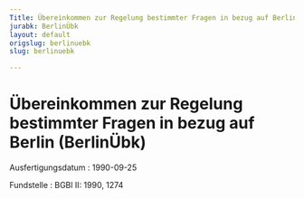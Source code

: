 ```yaml
---
Title: Übereinkommen zur Regelung bestimmter Fragen in bezug auf Berlin
jurabk: BerlinÜbk
layout: default
origslug: berlinuebk
slug: berlinuebk

---
```


# Übereinkommen zur Regelung bestimmter Fragen in bezug auf Berlin (BerlinÜbk)

Ausfertigungsdatum
:   1990-09-25

Fundstelle
:   BGBl II: 1990, 1274

